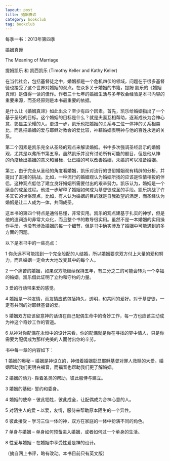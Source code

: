 ```yaml
---
layout: post
title: 婚姻真谛  
category: bookclub
tag: bookclub
---
```


每季一书：2013年第四季

婚姻真谛  

The Meaning of Marriage 

提姆凯乐 和 凯西凯乐  (Timothy Keller and Kathy Keller) 

在当代社会，包括基督徒之中，婚姻都是一个危机四伏的领域，问题在于很多基督徒也接受了这个世界对婚姻的观点。在众多关于婚姻的书籍，提姆 凯乐的《婚姻真谛》是值得一读的佳作。作者三十七年的婚姻生活与多年牧会经验是本书内容的重要来源，而圣经原则是本书最重要的依据。 

是什么让《婚姻真谛》如此出众？至少有四个因素。首先，凯乐给婚姻指出了一个基于圣经的目标。这个婚姻的目标是什么？就是夫妻互相帮助，逐渐成长为合神心意、彰显主荣耀的人。更进一步，凯乐也把婚姻的关系与三位一体神的关系相类比，而且把婚姻的爱与耶稣对教会的爱比较，神藉婚姻表明神与他的百姓永远的关系。 

第二个因素是凯乐完全从圣经的观点来解读婚姻。书中多次强调圣经启示的婚姻观，尤其是以弗所书第五章。虽然凯乐并没有讨论所有可能的题目，但是他从神 的角度给出婚姻的意义和目标，让已婚的可以改善婚姻，未婚的可以准备婚姻。 

第三，由于完全从圣经的角度看婚姻，凯乐对流行的世俗婚姻观有精辟的分析，并提出了直接的挑战。比如，一种流行的婚姻观认为婚姻所找的应该是性情相投的伴侣，这种观点低估了建立良好婚姻所需要付出的艰辛努力。凯乐认为，婚姻是一个磨合的成圣过程。他进一步解释了婚姻如何成为基督徒成圣的手段。凯乐挑战了许多其它的世俗观点，比如，有人认为婚姻的目的就是自我欲望的满足，而圣经认为婚姻是让二人成为一体，共同成圣。 

这本书的第四个特点是通俗易懂，非常实用。凯乐的观点建基于扎实的神学，但是他的遣词造句非常大众化，而且整个书的教导很实用。虽然不是一本婚姻的实用操作手册，也没有涉及婚姻的每一个细节，但是书中确实涉及了婚姻中可能遇到的多方面的问题。 

以下是本书中的一些亮点： 

1 你永远不可能找到一个完全般配的人结婚，所以婚姻要求双方付上大量的爱和努力，而且婚姻一定会大大地改变其中的每个人。 

2 一个痛苦的婚姻，如果双方能继续保持五年，有三分之二的可能会转为一个幸福的婚姻。凯乐借此证明了立约和守约的力量。 

3 爱的行动带来爱的感觉。 

4 婚姻是一种友情，而友情应该包括持久，透明，和共同的爱好。对于基督徒，一定有共同的对耶稣基督的爱。 

5 婚姻双方应该留意神的话语在自己配偶生命中的奇妙工作，每一方也应该主动成为神这个奇妙工作的管道。 

6 从神对你配偶在永恒中的设计来看，你的配偶就是你在寻找的梦中情人，只是你需要为配偶成为那样完美的人而付出你的辛劳。 


书中每一章的内容如下：
 
1 婚姻的奥秘 – 婚姻是神设立的，神借着婚姻彰显耶稣基督对罪人救赎的大爱。婚姻帮助我们更明白福音，而福音也帮助我们更了解婚姻。 

2 婚姻的动力- 靠着圣灵的帮助，彼此服侍与建立。 

3 婚姻的基础- 誓约和委身。 

4 婚姻的使命 – 彼此牺牲，彼此成全，让配偶成为合神心意的人。 

5 对陌生人的爱 – 以爱，友情，服侍来帮助原本陌生的一个异性。 

6 彼此接受 – 学习三位一体的神，双方在家庭的一体中扮演不同的角色。 

7 单身与婚姻 – 单身如何预备进入婚姻，或者如何过一个单身的生活。 

8 性爱与婚姻 – 在婚姻中享受性爱是神的设计。 

（摘自网上书评，略有改动。本书目前只有英文版） 
